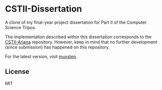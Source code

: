 # CSTII-Dissertation
A clone of my final-year project dissertation for Part II of the Computer Science Tripos.

The implementation described within this dissertation corresponds to the [CSTII-Ariana](https://github.com/PetarV-/CSTII-Ariana) repository. However, keep in mind that no further development (since submission) has happened on this repository. 

For the latest version, visit [muxstep](https://github.com/PetarV-/muxstep).

## License
MIT
